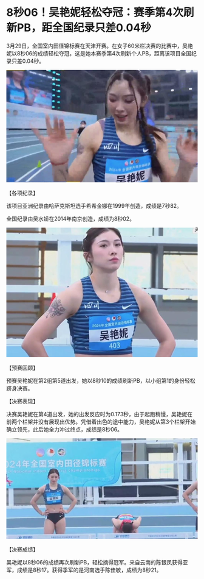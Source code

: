 # 8秒06！吴艳妮轻松夺冠：赛季第4次刷新PB，距全国纪录只差0.04秒

3月29日，全国室内田径锦标赛在天津开赛。在女子60米栏决赛的比赛中，吴艳妮以8秒06的成绩轻松夺冠，这是她本赛季第4次刷新个人PB，距离该项目全国纪录只差0.04秒。

![aee8ca91992e8552600fab0d45cb9f8b.jpg](https://raw.githubusercontent.com/qqhsx/qqnews_image/main/2024/03/29/8秒06！吴艳妮轻松夺冠：赛季第4次刷新PB，距全国纪录只差0.04秒/aee8ca91992e8552600fab0d45cb9f8b.jpg)

【各项纪录】

该项目亚洲纪录由哈萨克斯坦选手希希金娜在1999年创造，成绩是7秒82。

全国纪录由吴水娇在2014年南京创造，成绩为8秒02。

![98c2db9411e6617aa4eeff9473d7d0d2.jpg](https://raw.githubusercontent.com/qqhsx/qqnews_image/main/2024/03/29/8秒06！吴艳妮轻松夺冠：赛季第4次刷新PB，距全国纪录只差0.04秒/98c2db9411e6617aa4eeff9473d7d0d2.jpg)

【预赛回顾】

预赛吴艳妮在第2组第5道出发，她以8秒10的成绩刷新PB，以小组第1的身份轻松跻身决赛。

【决赛表现】

决赛吴艳妮在第4道出发，她的出发反应时为0.173秒，由于起跑稍慢，吴艳妮在前两个栏架并没有展现出优势。凭借着出色的途中能力，吴艳妮从第3个栏架开始确立领先，此后她全力冲过终点，成绩是8秒06。

![a716daa38adb4dfb16295e1105644fa7.jpg](https://raw.githubusercontent.com/qqhsx/qqnews_image/main/2024/03/29/8秒06！吴艳妮轻松夺冠：赛季第4次刷新PB，距全国纪录只差0.04秒/a716daa38adb4dfb16295e1105644fa7.jpg)

【决赛成绩】

吴艳妮以8秒06的成绩再次刷新PB，轻松摘得冠军。来自云南的陈银凤获得亚军，成绩是8秒17。获得季军的是河南选手陈佳敏，成绩为8秒21。

